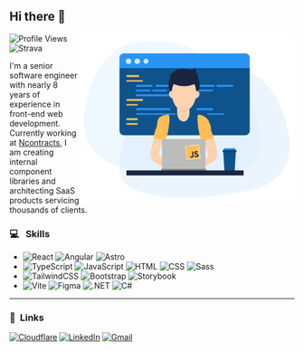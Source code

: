 ## Hi there 👋

<img src="https://github.com/hsimpson270/hsimpson270/blob/main/images/github_hero.svg" width="380" align="right">

![Profile Views](https://komarev.com/ghpvc/?username=hsimpson270&color=579cd5&label=Profile_Views&abbreviated=true)
![Strava](https://img.shields.io/endpoint?url=https://raw.githubusercontent.com/hsimpson270/hsimpson270/main/strava.json&logo=strava&cacheSeconds=86400)

I'm a senior software engineer with nearly 8 years of experience in front-end web development. Currently working at [Ncontracts](https://www.ncontracts.com/), I am creating internal component libraries and architecting SaaS products servicing thousands of clients.

### 💻 &nbsp;&nbsp;Skills

- ![React](https://img.shields.io/badge/React-%2320232a.svg?logo=react&logoColor=%2361DAFB) ![Angular](https://img.shields.io/badge/Angular-%23DD0031.svg?logo=angular&logoColor=white) ![Astro](https://img.shields.io/badge/Astro-BC52EE?logo=astro&logoColor=fff)
- ![TypeScript](https://img.shields.io/badge/TypeScript-3178C6?logo=typescript&logoColor=fff) ![JavaScript](https://img.shields.io/badge/JavaScript-F7DF1E?logo=javascript&logoColor=000) ![HTML](https://img.shields.io/badge/HTML-%23E34F26.svg?logo=html5&logoColor=white) ![CSS](https://img.shields.io/badge/CSS-1572B6?logo=css3&logoColor=fff) ![Sass](https://img.shields.io/badge/Sass-C69?logo=sass&logoColor=fff)
- ![TailwindCSS](https://img.shields.io/badge/Tailwind%20CSS-%2338B2AC.svg?logo=tailwind-css&logoColor=white) ![Bootstrap](https://img.shields.io/badge/Bootstrap-7952B3?logo=bootstrap&logoColor=fff) ![Storybook](https://img.shields.io/badge/Storybook-FF4785?logo=storybook&logoColor=fff)
- ![Vite](https://img.shields.io/badge/Vite-646CFF?logo=vite&logoColor=fff) ![Figma](https://img.shields.io/badge/Figma-F24E1E?logo=figma&logoColor=white) ![.NET](https://img.shields.io/badge/.NET-512BD4?logo=dotnet&logoColor=fff) ![C#](https://custom-icon-badges.demolab.com/badge/C%23-%23239120.svg?logo=cshrp&logoColor=white)

<hr />

### 🔗&nbsp;&nbsp;Links

[![Cloudflare](https://img.shields.io/badge/Cloudflare-F38020?logo=Cloudflare&logoColor=white)](https://hunter-simpson.dev)
[![LinkedIn](https://custom-icon-badges.demolab.com/badge/LinkedIn-0A66C2?logo=linkedin-white&logoColor=fff)](https://www.linkedin.com/in/hsimpson270/)
[![Gmail](https://img.shields.io/badge/Gmail-D14836?logo=gmail&logoColor=white)](mailto:hi@hunter-simpson.dev)
